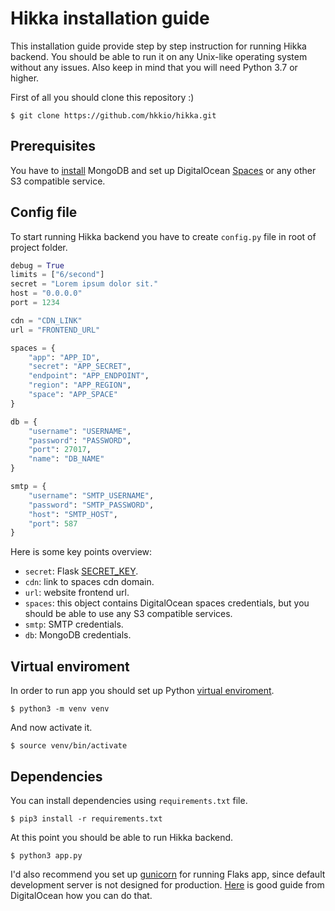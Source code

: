 # Hikka installation guide

This installation guide provide step by step instruction for running Hikka backend. You should be able to run it on any Unix-like operating system without any issues. Also keep in mind that you will need Python 3.7 or higher.

First of all you should clone this repository :)

```
$ git clone https://github.com/hkkio/hikka.git
```

## Prerequisites

You have to [install]((https://www.digitalocean.com/community/tutorials/how-to-install-mongodb-on-ubuntu-18-04)) MongoDB and set up DigitalOcean [Spaces](https://www.digitalocean.com/products/spaces/) or any other S3 compatible service.


## Config file

To start running Hikka backend you have to create `config.py` file in root of project folder.

```python
debug = True
limits = ["6/second"]
secret = "Lorem ipsum dolor sit."
host = "0.0.0.0"
port = 1234

cdn = "CDN_LINK"
url = "FRONTEND_URL"

spaces = {
    "app": "APP_ID",
    "secret": "APP_SECRET",
    "endpoint": "APP_ENDPOINT",
    "region": "APP_REGION",
    "space": "APP_SPACE"
}

db = {
    "username": "USERNAME",
    "password": "PASSWORD",
    "port": 27017,
    "name": "DB_NAME"
}

smtp = {
    "username": "SMTP_USERNAME",
    "password": "SMTP_PASSWORD",
    "host": "SMTP_HOST",
    "port": 587
}
```

Here is some key points overview:

- `secret`: Flask [SECRET_KEY](https://stackoverflow.com/a/22463969/9217774).
- `cdn`: link to spaces cdn domain.
- `url`: website frontend url.
- `spaces`: this object contains DigitalOcean spaces credentials, but you should be able to use any S3 compatible services.
- `smtp`: SMTP credentials.
- `db`: MongoDB credentials.

## Virtual enviroment

In order to run app you should set up Python [virtual enviroment](https://docs.python.org/3/tutorial/venv.html).

```
$ python3 -m venv venv
```

And now activate it.

```
$ source venv/bin/activate
```

## Dependencies

You can install dependencies using `requirements.txt` file.

```
$ pip3 install -r requirements.txt
```

At this point you should be able to run Hikka backend.

```
$ python3 app.py
```

I'd also recommend you set up [gunicorn](https://gunicorn.org) for running Flaks app, since default development server is not designed for production. [Here](https://www.digitalocean.com/community/tutorials/how-to-serve-flask-applications-with-gunicorn-and-nginx-on-ubuntu-18-04) is good guide from DigitalOcean how you can do that.

